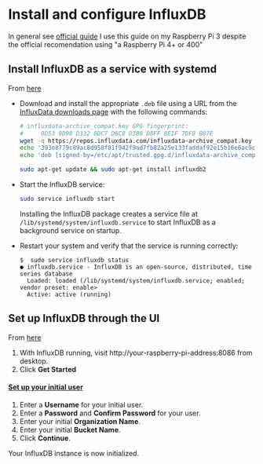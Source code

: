 # Install and configure InfluxDB
In general see [official guide](https://docs.influxdata.com/influxdb/v2.6/install/?t=Raspberry+Pi)
I use this guide on my Raspberry Pi 3 despite the official recomendation using "a Raspberry Pi 4+ or 400"

## Install InfluxDB as a service with systemd
From [here](https://docs.influxdata.com/influxdb/v2.6/install/?t=Linux#install-influxdb-as-a-service-with-systemd)
-   Download and install the appropriate `.deb` file using a URL from the [InfluxData downloads page](https://portal.influxdata.com/downloads/) with the following commands:

    ```sh
    # influxdata-archive_compat.key GPG fingerprint:
    #     9D53 9D90 D332 8DC7 D6C8 D3B9 D8FF 8E1F 7DF8 B07E
    wget -q https://repos.influxdata.com/influxdata-archive_compat.key
    echo '393e8779c89ac8d958f81f942f9ad7fb82a25e133faddaf92e15b16e6ac9ce4c influxdata-archive_compat.key' | sha256sum -c && cat influxdata-archive_compat.key | gpg --dearmor | sudo tee /etc/apt/trusted.gpg.d/influxdata-archive_compat.gpg > /dev/null
    echo 'deb [signed-by=/etc/apt/trusted.gpg.d/influxdata-archive_compat.gpg] https://repos.influxdata.com/debian stable main' | sudo tee /etc/apt/sources.list.d/influxdata.list

    sudo apt-get update && sudo apt-get install influxdb2
    ```

-   Start the InfluxDB service:

    ```sh
    sudo service influxdb start
    ```

    Installing the InfluxDB package creates a service file at `/lib/systemd/system/influxdb.service` to start InfluxDB as a background service on startup.

-   Restart your system and verify that the service is running correctly:

    ```
    $  sudo service influxdb status
    ● influxdb.service - InfluxDB is an open-source, distributed, time series database
      Loaded: loaded (/lib/systemd/system/influxdb.service; enabled; vendor preset: enable>
      Active: active (running)
    ```

## Set up InfluxDB through the UI
From [here](https://docs.influxdata.com/influxdb/v2.6/install/?t=Linux#set-up-influxdb-through-the-ui)
1.  With InfluxDB running, visit http://your-raspberry-pi-address:8086 from desktop.
2.  Click **Get Started**

#### [Set up your initial user](https://docs.influxdata.com/influxdb/v2.6/install/?t=Linux#set-up-your-initial-user)

1.  Enter a **Username** for your initial user.
2.  Enter a **Password** and **Confirm Password** for your user.
3.  Enter your initial **Organization Name**.
4.  Enter your initial **Bucket Name**.
5.  Click **Continue**.

Your InfluxDB instance is now initialized.